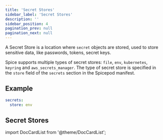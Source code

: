 ```yaml
---
title: 'Secret Stores'
sidebar_label: 'Secret Stores'
description: ''
sidebar_position: 4
pagination_prev: null
pagination_next: null
---
```


A Secret Store is a location where `secret` objects are stored, used to store sensitive data, like passwords, tokens, secret keys.

Spice supports multiple types of secret stores: `file`, `env`, `kubernetes`, `keyring` and `aws_secrets_manager`. The type of secret store is specified in the `store` field of the `secrets` section in the Spicepod manifest.

## Example

```yaml
secrets:
  store: env
```

## Secret Stores

import DocCardList from '@theme/DocCardList';

<DocCardList />
